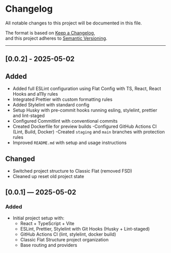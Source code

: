 # Changelog

All notable changes to this project will be documented in this file.

The format is based on [Keep a Changelog](https://keepachangelog.com/en/1.1.0/),  
and this project adheres to [Semantic Versioning](https://semver.org/spec/v2.0.0.html).

---

## [0.0.2] - 2025-05-02

## Added

- Added full ESLint configuration using Flat Config with TS, React, React Hooks and a11ly rules
- Integrated Prettier with custom formatting rules
- Added Stylelint with standard config
- Setup Husky with pre-commit hooks running esling, stylelint, prettier and lint-staged
- Configured Commitlint with conventional commits
- Created Dockerfile for preview builds
  -Configured GitHub Actions CI (Lint, Build, Docker)
  -Created `staging` and `main` branches with protection rules
- Improved `README.md` with setup and usage instructions

## Changed

- Switched project structure to Classic Flat (removed FSD)
- Cleaned up reset old project state

## [0.0.1] — 2025-05-02

### Added

- Initial project setup with:
  - React + TypeScript + Vite
  - ESLint, Prettier, Stylelint with Git Hooks (Husky + Lint-staged)
  - GitHub Actions CI (lint, stylelint, docker build)
  - Classic Flat Structure project organization
  - Base routing and providers
